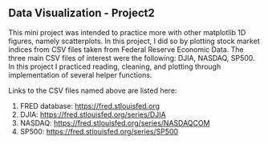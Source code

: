 ## Data Visualization - Project2

This mini project was intended to practice more with other matplotlib 1D figures, namely scatterplots. In this project, I did so by plotting stock market indices from CSV files taken from Federal Reserve Economic Data. The three main CSV files of interest were the following: DJIA, NASDAQ, SP500. In this project I practiced reading, cleaning, and plotting through implementation of several helper functions.

Links to the CSV files named above are listed here:
1) FRED database: https://fred.stlouisfed.org
2) DJIA: https://fred.stlouisfed.org/series/DJIA
3) NASDAQ: https://fred.stlouisfed.org/series/NASDAQCOM
4) SP500: https://fred.stlouisfed.org/series/SP500